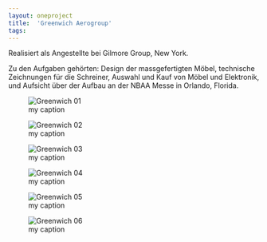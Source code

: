 ```yaml
---
layout: oneproject
title:  'Greenwich Aerogroup'
tags:   
---
```


Realisiert als Angestellte bei Gilmore Group, New York.

Zu den Aufgaben gehörten: Design der massgefertigten Möbel, technische Zeichnungen für die Schreiner, Auswahl und Kauf von Möbel und Elektronik, und Aufsicht über der Aufbau an der NBAA Messe in Orlando, Florida.


<aside>

<figure>
  <img src="/assets{{ page.url }}Greenwich01.jpg"
    srcset="/assets{{ page.url }}Greenwich01_2x.jpg 2x"
    alt="Greenwich 01">
  <figcaption>my caption</figcaption>
</figure>

<figure>
  <img src="/assets{{ page.url }}Greenwich02.jpg"
    srcset="/assets{{ page.url }}Greenwich02_2x.jpg 2x"
    alt="Greenwich 02">
  <figcaption>my caption</figcaption>
</figure>

<figure>
  <img src="/assets{{ page.url }}Greenwich03.jpg"
    srcset="/assets{{ page.url }}Greenwich03_2x.jpg 2x"
    alt="Greenwich 03">
  <figcaption>my caption</figcaption>
</figure>

<figure>
  <img src="/assets{{ page.url }}Greenwich04.jpg"
    srcset="/assets{{ page.url }}Greenwich04_2x.jpg 2x"
    alt="Greenwich 04">
  <figcaption>my caption</figcaption>
</figure>

<figure>
  <img src="/assets{{ page.url }}Greenwich05.jpg"
    srcset="/assets{{ page.url }}Greenwich05_2x.jpg 2x"
    alt="Greenwich 05">
  <figcaption>my caption</figcaption>
</figure>
<figure>
  <img src="/assets{{ page.url }}Greenwich06.jpg"
    srcset="/assets{{ page.url }}Greenwich06_2x.jpg 2x"
    alt="Greenwich 06">
  <figcaption>my caption</figcaption>
</figure>

</aside>
